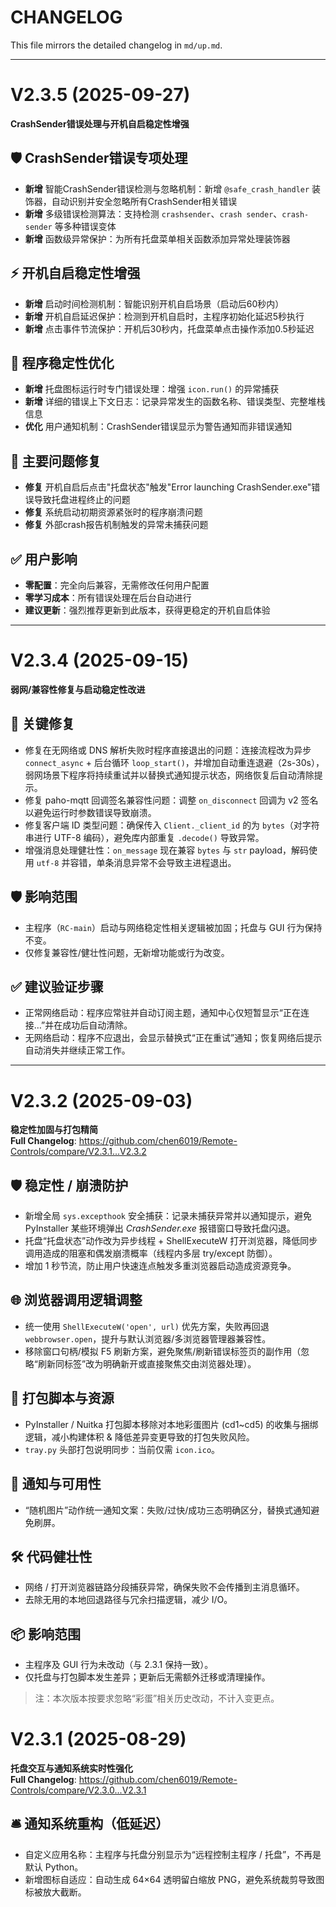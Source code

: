 <!-- @format -->

# CHANGELOG

This file mirrors the detailed changelog in `md/up.md`.

---

# V2.3.5 (2025-09-27)

**CrashSender错误处理与开机自启稳定性增强**

## 🛡️ CrashSender错误专项处理
- **新增** 智能CrashSender错误检测与忽略机制：新增 `@safe_crash_handler` 装饰器，自动识别并安全忽略所有CrashSender相关错误
- **新增** 多级错误检测算法：支持检测 `crashsender`、`crash sender`、`crash-sender` 等多种错误变体
- **新增** 函数级异常保护：为所有托盘菜单相关函数添加异常处理装饰器

## ⚡ 开机自启稳定性增强
- **新增** 启动时间检测机制：智能识别开机自启场景（启动后60秒内）
- **新增** 开机自启延迟保护：检测到开机自启时，主程序初始化延迟5秒执行
- **新增** 点击事件节流保护：开机后30秒内，托盘菜单点击操作添加0.5秒延迟

## 🔧 程序稳定性优化
- **新增** 托盘图标运行时专门错误处理：增强 `icon.run()` 的异常捕获
- **新增** 详细的错误上下文日志：记录异常发生的函数名称、错误类型、完整堆栈信息
- **优化** 用户通知机制：CrashSender错误显示为警告通知而非错误通知

## 🐛 主要问题修复
- **修复** 开机自启后点击"托盘状态"触发"Error launching CrashSender.exe"错误导致托盘进程终止的问题
- **修复** 系统启动初期资源紧张时的程序崩溃问题
- **修复** 外部crash报告机制触发的异常未捕获问题

## ✅ 用户影响
- **零配置**：完全向后兼容，无需修改任何用户配置
- **零学习成本**：所有错误处理在后台自动进行
- **建议更新**：强烈推荐更新到此版本，获得更稳定的开机自启体验

---

# V2.3.4 (2025-09-15)

**弱网/兼容性修复与启动稳定性改进**

## 🔧 关键修复
- 修复在无网络或 DNS 解析失败时程序直接退出的问题：连接流程改为异步 `connect_async` + 后台循环 `loop_start()`，并增加自动重连退避（2s-30s），弱网场景下程序将持续重试并以替换式通知提示状态，网络恢复后自动清除提示。
- 修复 paho-mqtt 回调签名兼容性问题：调整 `on_disconnect` 回调为 v2 签名以避免运行时参数错误导致崩溃。
- 修复客户端 ID 类型问题：确保传入 `Client._client_id` 的为 `bytes`（对字符串进行 UTF-8 编码），避免库内部重复 `.decode()` 导致异常。
- 增强消息处理健壮性：`on_message` 现在兼容 `bytes` 与 `str` payload，解码使用 `utf-8` 并容错，单条消息异常不会导致主进程退出。

## 🛡 影响范围
- 主程序（`RC-main`）启动与网络稳定性相关逻辑被加固；托盘与 GUI 行为保持不变。
- 仅修复兼容性/健壮性问题，无新增功能或行为改变。

## ✅ 建议验证步骤
- 正常网络启动：程序应常驻并自动订阅主题，通知中心仅短暂显示“正在连接…”并在成功后自动清除。
- 无网络启动：程序不应退出，会显示替换式“正在重试”通知；恢复网络后提示自动消失并继续正常工作。

---


# V2.3.2 (2025-09-03)

**稳定性加固与打包精简**  
**Full Changelog**: https://github.com/chen6019/Remote-Controls/compare/V2.3.1...V2.3.2

## 🛡 稳定性 / 崩溃防护
- 新增全局 `sys.excepthook` 安全捕获：记录未捕获异常并以通知提示，避免 PyInstaller 某些环境弹出 *CrashSender.exe* 报错窗口导致托盘闪退。
- 托盘“托盘状态”动作改为异步线程 + ShellExecuteW 打开浏览器，降低同步调用造成的阻塞和偶发崩溃概率（线程内多层 try/except 防御）。
- 增加 1 秒节流，防止用户快速连点触发多重浏览器启动造成资源竞争。

## 🌐 浏览器调用逻辑调整
- 统一使用 `ShellExecuteW('open', url)` 优先方案，失败再回退 `webbrowser.open`，提升与默认浏览器/多浏览器管理器兼容性。
- 移除窗口句柄/模拟 F5 刷新方案，避免聚焦/刷新错误标签页的副作用（忽略“刷新同标签”改为明确新开或直接聚焦交由浏览器处理）。

## 🧹 打包脚本与资源
- PyInstaller / Nuitka 打包脚本移除对本地彩蛋图片 (cd1~cd5) 的收集与捆绑逻辑，减小构建体积 & 降低差异变更导致的打包失败风险。
- `tray.py` 头部打包说明同步：当前仅需 `icon.ico`。

## 🔔 通知与可用性
- “随机图片”动作统一通知文案：失败/过快/成功三态明确区分，替换式通知避免刷屏。

## 🛠 代码健壮性
- 网络 / 打开浏览器链路分段捕获异常，确保失败不会传播到主消息循环。
- 去除无用的本地回退路径与冗余扫描逻辑，减少 I/O。

## 📦 影响范围
- 主程序及 GUI 行为未改动（与 2.3.1 保持一致）。
- 仅托盘与打包脚本发生差异；更新后无需额外迁移或清理操作。

> 注：本次版本按要求忽略“彩蛋”相关历史改动，不计入变更点。


# V2.3.1 (2025-08-29)

**托盘交互与通知系统实时性强化**  
**Full Changelog**: https://github.com/chen6019/Remote-Controls/compare/V2.3.0...V2.3.1

## 🛎 通知系统重构（低延迟）
- 自定义应用名称：主程序与托盘分别显示为“远程控制主程序 / 托盘”，不再是默认 Python。
- 新增图标自适应：自动生成 64×64 透明留白缩放 PNG，避免系统裁剪导致图标被放大截断。

